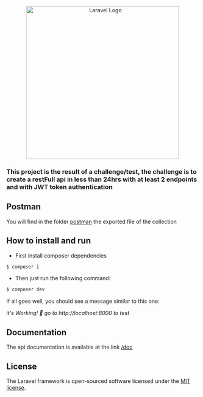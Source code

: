 <p align="center"><a href="https://laravel.com" target="_blank"><img src="https://raw.githubusercontent.com/laravel/art/master/logo-lockup/5%20SVG/2%20CMYK/1%20Full%20Color/laravel-logolockup-cmyk-red.svg" width="400" alt="Laravel Logo"></a></p>

### This project is the result of a challenge/test, the challenge is to create a restFull api in less than 24hrs with at least 2 endpoints and with JWT token authentication

## Postman

You will find in the folder [postman](postman) the exported file of the collection

## How to install and run

- First install composer dependencies
```bash
$ composer i
```
- Then just run the following command:
```bash
$ composer dev
```
If all goes well, you should see a message similar to this one:

*it's Working! 🎉 go to http://localhost:8000 to test*

## Documentation

The api documentation is available at the link [/doc](http://localhost:8000/doc)


## License

The Laravel framework is open-sourced software licensed under the [MIT license](https://opensource.org/licenses/MIT).
